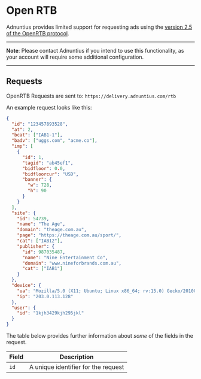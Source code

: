 # Open RTB

Adnuntius provides limited support for requesting ads using the [version 2.5 of the OpenRTB protocol](https://www.iab.com/wp-content/uploads/2016/03/OpenRTB-API-Specification-Version-2-5-FINAL.pdf).

---

**Note**: Please contact Adnuntius if you intend to use this functionality, as your account will require some additional configuration.

---

## Requests

OpenRTB Requests are sent to: `https://delivery.adnuntius.com/rtb`

An example request looks like this:

```json
{
  "id": "123457893528",
  "at": 2,
  "bcat": ["IAB1-1"],
  "badv": ["uggs.com", "acme.co"],
  "imp": [
    {
      "id": 1,
      "tagid": "ab45ef1",
      "bidfloor": 0.0,
      "bidfloorcur": "USD",
      "banner": {
        "w": 728,
        "h": 90
      }
    }
  ],
  "site": {
    "id": 54739,
    "name": "The Age",
    "domain": "theage.com.au",
    "page": "https://theage.com.au/sport/",
    "cat": ["IAB12"],
    "publisher": {
      "id": 987035487,
      "name": "Nine Entertainment Co",
      "domain": "www.nineforbrands.com.au",
      "cat": ["IAB1"]
    }
  },
  "device": {
    "ua": "Mozilla/5.0 (X11; Ubuntu; Linux x86_64; rv:15.0) Gecko/20100101 Firefox/15.0.1",
    "ip": "203.0.113.128"
  },
  "user": {
    "id": "1kjh3429kjh295jkl"
  }
}
```

The table below provides further information about *some* of the fields in the request.

| Field | Description |
| ----- | ----------- |
| `id`  | A unique identifier for the request |



